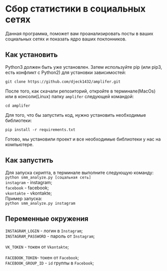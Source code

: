 # Сбор статистики в социальных сетях
Данная программа, поможет вам проанализировать посты в ваших социальных сетях и показать ядро ваших поклонников.


## Как установить

Python3 должен быть уже установлен. Затем используйте pip (или pip3, есть конфликт с Python2) для установки зависимостей:<br>

``` git clone https://github.com/djeck1432/amplifer.git ```

После того, как скачали репозиторий, откройте в терминале(MacOs) или в консоли(Linux) папку ```amplifer``` следующей командой:<br>

```cd amplifer```

Для того, что бы запустить код, нужно установить необходимые библиотеки:<br>

```pip install -r requirements.txt ```<br>

Готово, мы установили проект и все необходимые библиотеки у нас на компьютере.
<br>
## Как запустить 
Для запуска скрипта, в терминале выполните следующую команду:<br>
```python smm_analyze.py [соцальная сеть]```<br>
```instagram``` - instagram;<br>
```facebook``` - facebook; <br>
```vkontakte``` - vkontakte;<br>
Пример запуска:<br>
```python smm_analyze.py instagram```<br>


## Переменные окружения 

```INSTAGRAM_LOGIN``` - логин в ```Instagram```;<br>
```INSTAGRAM_PASSWORD``` - пароль от ```Instagram```;<br>
<br>
```VK_TOKEN``` - токен от  ```Vkontakte```;<br>
<br>
```FACEBOOK_TOKEN```- токен от ```Facebook```;<br>
```FACEBOOK_GROUP_ID``` - ```id``` группы в  ```Facebook```;
